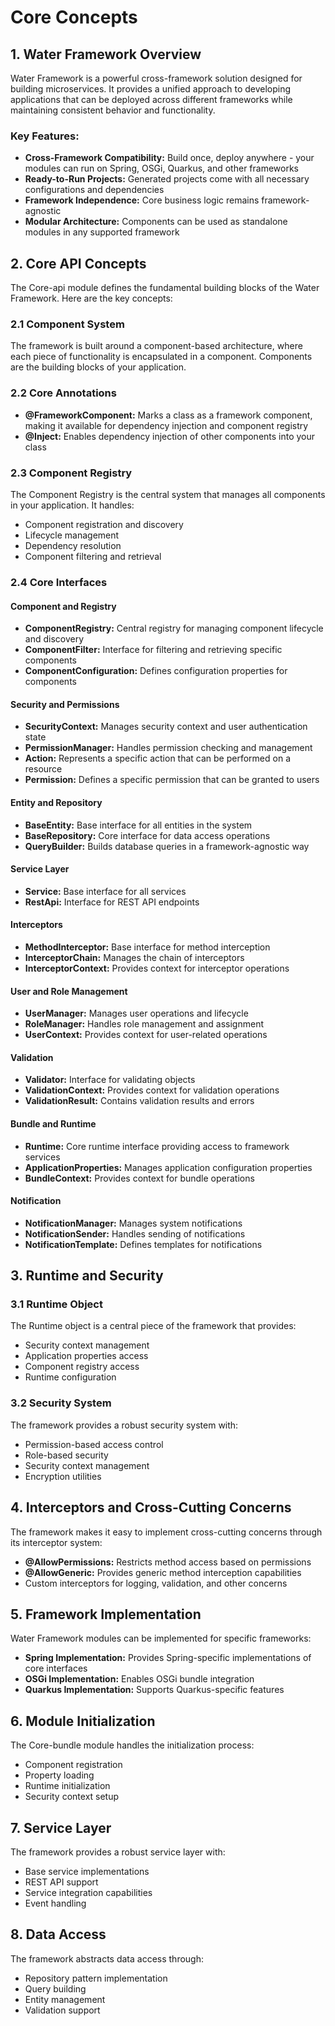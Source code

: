 # Core Concepts

## 1. Water Framework Overview

Water Framework is a powerful cross-framework solution designed for building microservices. It provides a unified approach to developing applications that can be deployed across different frameworks while maintaining consistent behavior and functionality.

### Key Features:
- **Cross-Framework Compatibility:** Build once, deploy anywhere - your modules can run on Spring, OSGi, Quarkus, and other frameworks
- **Ready-to-Run Projects:** Generated projects come with all necessary configurations and dependencies
- **Framework Independence:** Core business logic remains framework-agnostic
- **Modular Architecture:** Components can be used as standalone modules in any supported framework

## 2. Core API Concepts

The Core-api module defines the fundamental building blocks of the Water Framework. Here are the key concepts:

### 2.1 Component System
The framework is built around a component-based architecture, where each piece of functionality is encapsulated in a component. Components are the building blocks of your application.

### 2.2 Core Annotations
- **@FrameworkComponent:** Marks a class as a framework component, making it available for dependency injection and component registry
- **@Inject:** Enables dependency injection of other components into your class

### 2.3 Component Registry
The Component Registry is the central system that manages all components in your application. It handles:
- Component registration and discovery
- Lifecycle management
- Dependency resolution
- Component filtering and retrieval

### 2.4 Core Interfaces

#### Component and Registry
- **ComponentRegistry:** Central registry for managing component lifecycle and discovery
- **ComponentFilter:** Interface for filtering and retrieving specific components
- **ComponentConfiguration:** Defines configuration properties for components

#### Security and Permissions
- **SecurityContext:** Manages security context and user authentication state
- **PermissionManager:** Handles permission checking and management
- **Action:** Represents a specific action that can be performed on a resource
- **Permission:** Defines a specific permission that can be granted to users

#### Entity and Repository
- **BaseEntity:** Base interface for all entities in the system
- **BaseRepository:** Core interface for data access operations
- **QueryBuilder:** Builds database queries in a framework-agnostic way

#### Service Layer
- **Service:** Base interface for all services
- **RestApi:** Interface for REST API endpoints

#### Interceptors
- **MethodInterceptor:** Base interface for method interception
- **InterceptorChain:** Manages the chain of interceptors
- **InterceptorContext:** Provides context for interceptor operations

#### User and Role Management
- **UserManager:** Manages user operations and lifecycle
- **RoleManager:** Handles role management and assignment
- **UserContext:** Provides context for user-related operations

#### Validation
- **Validator:** Interface for validating objects
- **ValidationContext:** Provides context for validation operations
- **ValidationResult:** Contains validation results and errors

#### Bundle and Runtime
- **Runtime:** Core runtime interface providing access to framework services
- **ApplicationProperties:** Manages application configuration properties
- **BundleContext:** Provides context for bundle operations

#### Notification
- **NotificationManager:** Manages system notifications
- **NotificationSender:** Handles sending of notifications
- **NotificationTemplate:** Defines templates for notifications

## 3. Runtime and Security

### 3.1 Runtime Object
The Runtime object is a central piece of the framework that provides:
- Security context management
- Application properties access
- Component registry access
- Runtime configuration

### 3.2 Security System
The framework provides a robust security system with:
- Permission-based access control
- Role-based security
- Security context management
- Encryption utilities

## 4. Interceptors and Cross-Cutting Concerns

The framework makes it easy to implement cross-cutting concerns through its interceptor system:
- **@AllowPermissions:** Restricts method access based on permissions
- **@AllowGeneric:** Provides generic method interception capabilities
- Custom interceptors for logging, validation, and other concerns

## 5. Framework Implementation

Water Framework modules can be implemented for specific frameworks:
- **Spring Implementation:** Provides Spring-specific implementations of core interfaces
- **OSGi Implementation:** Enables OSGi bundle integration
- **Quarkus Implementation:** Supports Quarkus-specific features

## 6. Module Initialization

The Core-bundle module handles the initialization process:
- Component registration
- Property loading
- Runtime initialization
- Security context setup

## 7. Service Layer

The framework provides a robust service layer with:
- Base service implementations
- REST API support
- Service integration capabilities
- Event handling

## 8. Data Access

The framework abstracts data access through:
- Repository pattern implementation
- Query building
- Entity management
- Validation support 